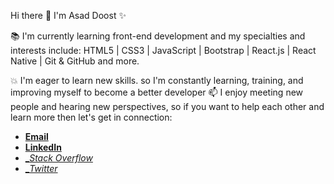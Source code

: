 Hi there 👋 I'm Asad Doost ✨

📚 I'm currently learning front-end development and my specialties and interests include:
HTML5 | CSS3 | JavaScript | Bootstrap |  React.js | React Native | Git & GitHub and more.

💥   I'm eager to learn new skills. so I'm constantly learning, training, and improving myself to become a better developer 
📫 I enjoy meeting new people and hearing new perspectives, so if you want to help each other and learn more then let's get in connection:
- [__Email__](asad.doost@gmail.com)
- [__LinkedIn__](https://www.linkedin.com/in/asaddoost/)
- [__Stack Overflow_](https://stackoverflow.com/users/13136453/asad-doost?tab=profile)
- [__Twitter_](https://www.linkedin.com/in/asaddoost/)
